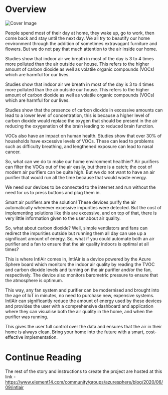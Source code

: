 # Overview
![Cover Image](https://hackster.imgix.net/uploads/attachments/499736/cover_image_PZNufTcw4c.JPG?auto=compress%2Cformat&w=900&h=675&fit=min)

People spend most of their day at home, they wake up, go to work, then come back and stay until the next day. We all try to beautify our home environment through the addition of sometimes extravagant furniture and flowers. But we do not pay that much attention to the air inside our home.

Studies show that indoor air we breath in most of the day is 3 to 4 times more polluted than the air outside our house. This refers to the higher amount of carbon dioxide as well as volatile organic compounds (VOCs) which are harmful for our lives.

Studies show that indoor air we breath in most of the day is 3 to 4 times more polluted than the air outside our house. This refers to the higher amount of carbon dioxide as well as volatile organic compounds (VOCs) which are harmful for our lives.

Studies show that the presence of carbon dioxide in excessive amounts can lead to a lower level of concentration, this is because a higher level of carbon dioxide would replace the oxygen that should be present in the air reducing the oxygenation of the brain leading to reduced brain function.

VOCs also have an impact on human health. Studies show that over 30% of households have excessive levels of VOCs. These can lead to problems such as difficulty breathing, and lengthened exposure can lead to nasal cancer.

So, what can we do to make our home environment healthier? Air purifiers can filter the VOCs out of the air easily, but there is a catch; the cost of modern air purifiers can be quite high. But we do not want to have an air purifier that would run all the time because that would waste energy.

We need our devices to be connected to the internet and run without the need for us to press buttons and plug them in.

Smart air purifiers are the solution! These devices purify the air automatically whenever excessive impurities were detected. But the cost of implementing solutions like this are excessive, and on top of that, there is very little information given to the user about air quality.

So, what about carbon dioxide? Well, simple ventilators and fans can redirect the impurities outside but running them all day can use up a significant amount of energy. So, what if you could automate both an air purifier and a fan to ensure that the air quality indoors is optimal at all times?

This is where IntlAir comes in, IntlAir is a device powered by the Azure Sphere board which monitors the indoor air quality by reading the TVOC and carbon dioxide levels and turning on the air purifier and/or the fan, respectively. The device also monitors barometric pressure to ensure that the atmosphere is optimum.

This way, any fan system and purifier can be modernised and brought into the age of IoT in minutes, no need to purchase new, expensive systems. IntlAir can significantly reduce the amount of energy used by these devices and provides the user with a comprehensive dashboard and application where they can visualise both the air quality in the home, and when the purifier was running.

This gives the user full control over the data and ensures that the air in their home is always clean. Bring your home into the future with a smart, cost-effective implementation.

# Continue Reading
The rest of the story and instructions to create the project are hosted at this link - https://www.element14.com/community/groups/azuresphere/blog/2020/06/09/intlair